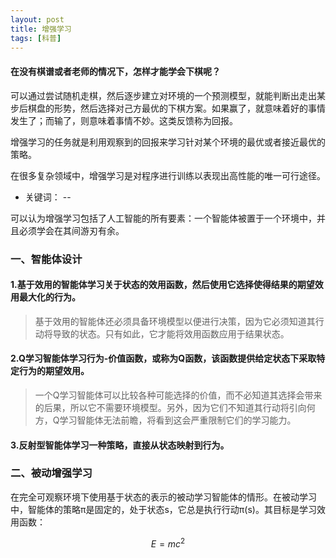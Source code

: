 ```yaml
---
layout: post
title: 增强学习
tags: [科普]
---
```

#### 在没有棋谱或者老师的情况下，怎样才能学会下棋呢？

可以通过尝试随机走棋，然后逐步建立对环境的一个预测模型，就能判断出走出某步后棋盘的形势，然后选择对己方最优的下棋方案。如果赢了，就意味着好的事情发生了；而输了，则意味着事情不妙。这类反馈称为回报。

增强学习的任务就是利用观察到的回报来学习针对某个环境的最优或者接近最优的策略。

在很多复杂领域中，增强学习是对程序进行训练以表现出高性能的唯一可行途径。

* 关键词： --

可以认为增强学习包括了人工智能的所有要素：一个智能体被置于一个环境中，并且必须学会在其间游刃有余。

### 一、智能体设计

#### 1.基于效用的智能体学习关于状态的效用函数，然后使用它选择使得结果的期望效用最大化的行为。

>基于效用的智能体还必须具备环境模型以便进行决策，因为它必须知道其行动将导致的状态。只有如此，它才能将效用函数应用于结果状态。

#### 2.Q学习智能体学习行为-价值函数，或称为Q函数，该函数提供给定状态下采取特定行为的期望效用。

>一个Q学习智能体可以比较各种可能选择的价值，而不必知道其选择会带来的后果，所以它不需要环境模型。另外，因为它们不知道其行动将引向何方，Q学习智能体无法前瞻，将看到这会严重限制它们的学习能力。

#### 3.反射型智能体学习一种策略，直接从状态映射到行为。

### 二、被动增强学习

在完全可观察环境下使用基于状态的表示的被动学习智能体的情形。在被动学习中，智能体的策略π是固定的，处于状态s，它总是执行行动π(s)。其目标是学习效用函数：

$$E=mc^2$$